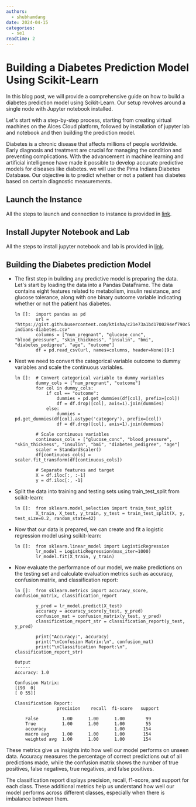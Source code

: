 ```yaml
---
authors:
  - shubhamdang
date: 2024-04-15
categories:
  - se1
readtime: 2
---
```


# Building a Diabetes Prediction Model Using Scikit-Learn
In this blog post, we will provide a comprehensive guide on how to build a diabetes prediction model using Scikit-Learn. Our setup revolves around a single node with Jupyter notebook installed.


Let's start with a step-by-step process, starting from creating virtual machines on the Alces Cloud platform, followed by installation of jupyter lab and notebook and then building the prediction model.
<!-- more -->

Diabetes is a chronic disease that affects millions of people worldwide. Early diagnosis and treatment are crucial for managing the condition and preventing complications. With the advancement in machine learning and artificial intelligence have made it possible to develop accurate predictive models for diseases like diabetes. we will use the Pima Indians Diabetes Database. Our objective is to predict whether or not a patient has diabetes based on certain diagnostic measurements.


## Launch the Instance  
All the steps to launch and connection to instance is provided in [link](../../docs/starter/instance.md).

## Install Jupyter Notebook and Lab
All the steps to install jupyter notebook and lab is provided in [link](./jupyter-lab-notebook.md).


## Building the Diabetes prediction Model
- The first step in building any predictive model is preparing the data. Let's start by loading the data into a Pandas DataFrame. The data contains eight features related to metabolism, insulin resistance, and glucose tolerance, along with one binary outcome variable indicating whether or not the patient has diabetes.

    ```
    ln []:  import pandas as pd
            url = "https://gist.githubusercontent.com/ktisha/c21e73a1bd1700294ef790c56c8aec1f/raw/819b69b5736821ccee93d05b51de0510bea00294/pima-indians-diabetes.csv"
            columns = ["num_pregnant", "glucose_conc", "blood_pressure", "skin_thickness", "insulin", "bmi", "diabetes_pedigree", "age", "outcome"]
            df = pd.read_csv(url, names=columns, header=None)[9:]
    ```

- Next we need to convert the categorical variable outcome to dummy variables and scale the continuous variables.
    ```
    ln []:  # Convert categorical variable to dummy variables
            dummy_cols = ["num_pregnant", "outcome"]
            for col in dummy_cols:
                if col == "outcome":
                    dummies = pd.get_dummies(df[col], prefix=[col])
                    df = df.drop([col], axis=1).join(dummies)
                else:
                    dummies = pd.get_dummies(df[col].astype('category'), prefix=[col])
                    df = df.drop([col], axis=1).join(dummies)

            # Scale continuous variables
            continuous_cols = ["glucose_conc", "blood_pressure", "skin_thickness", "insulin", "bmi", "diabetes_pedigree", "age"]
            scaler = StandardScaler()
            df[continuous_cols] = scaler.fit_transform(df[continuous_cols])

            # Separate features and target
            X = df.iloc[:, :-1]
            y = df.iloc[:, -1]
    ```

- Split the data into training and testing sets using train_test_split from scikit-learn:

    ```
    ln []:  from sklearn.model_selection import train_test_split
            X_train, X_test, y_train, y_test = train_test_split(X, y, test_size=0.2, random_state=42)
    ```


- Now that our data is prepared, we can create and fit a logistic regression model using scikit-learn:

    ```
    ln []:  from sklearn.linear_model import LogisticRegression
            lr_model = LogisticRegression(max_iter=1000)
            lr_model.fit(X_train, y_train)
    ```


- Now evaluate the performance of our model, we make predictions on the testing set and calculate evaluation metrics such as accuracy, confusion matrix, and classification report:

    ```
    ln []:  from sklearn.metrics import accuracy_score, confusion_matrix, classification_report

            y_pred = lr_model.predict(X_test)
            accuracy = accuracy_score(y_test, y_pred)
            confusion_mat = confusion_matrix(y_test, y_pred)
            classification_report_str = classification_report(y_test, y_pred)

            print("Accuracy:", accuracy)
            print("\nConfusion Matrix:\n", confusion_mat)
            print("\nClassification Report:\n", classification_report_str)

    Output
    ------
    Accuracy: 1.0

    Confusion Matrix:
    [[99  0]
    [ 0 55]]

    Classification Report:
                    precision    recall  f1-score   support

        False         1.00      1.00      1.00        99
        True          1.00      1.00      1.00        55
        accuracy                          1.00       154
        macro avg     1.00      1.00      1.00       154
        weighted avg  1.00      1.00      1.00       154
    ```

These metrics give us insights into how well our model performs on unseen data. Accuracy measures the percentage of correct predictions out of all predictions made, while the confusion matrix shows the number of true positives, false negatives, true negatives, and false positives. 

The classification report displays precision, recall, f1-score, and support for each class. These additional metrics help us understand how well our model performs across different classes, especially when there is imbalance between them.
